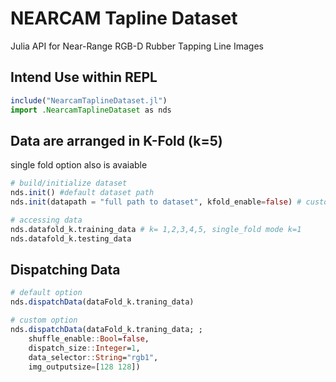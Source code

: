 # NEARCAM Tapline Dataset
 Julia API for Near-Range RGB-D Rubber Tapping Line Images 

## Intend Use within REPL
```julia
include("NearcamTaplineDataset.jl")
import .NearcamTaplineDataset as nds
```
## Data are arranged in K-Fold (k=5) 
single fold option also is avaiable
```julia
# build/initialize dataset
nds.init() #default dataset path
nds.init(datapath = "full path to dataset", kfold_enable=false) # custom path with single fold option

# accessing data
nds.datafold_k.training_data # k= 1,2,3,4,5, single_fold mode k=1
nds.datafold_k.testing_data
```
## Dispatching Data
```julia
# default option
nds.dispatchData(dataFold_k.traning_data)

# custom option
nds.dispatchData(dataFold_k.traning_data; ; 
    shuffle_enable::Bool=false,
    dispatch_size::Integer=1, 
    data_selector::String="rgb1", 
    img_outputsize=[128 128])
```
